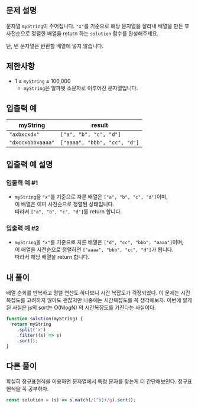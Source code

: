 ## 문제 설명

문자열 `myString`이 주어집니다. `"x"`를 기준으로 해당 문자열을 잘라내 배열을 만든 후  
사전순으로 정렬한 배열을 return 하는 `solution` 함수를 완성해주세요.

단, 빈 문자열은 반환할 배열에 넣지 않습니다.

## 제한사항

- 1 ≤ `myString` ≤ 100,000
  - `myString`은 알파벳 소문자로 이루어진 문자열입니다.

## 입출력 예

| myString          | result                       |
| ----------------- | ---------------------------- |
| `"axbxcxdx"`      | `["a", "b", "c", "d"]`       |
| `"dxccxbbbxaaaa"` | `["aaaa", "bbb", "cc", "d"]` |

## 입출력 예 설명

### 입출력 예 #1

- `myString`을 `"x"`를 기준으로 자른 배열은 `["a", "b", "c", "d"]`이며,  
  이 배열은 이미 사전순으로 정렬된 상태입니다.  
  따라서 `["a", "b", "c", "d"]`를 return 합니다.

### 입출력 예 #2

- `myString`을 `"x"`를 기준으로 자른 배열은 `["d", "cc", "bbb", "aaaa"]`이며,  
  이 배열을 사전순으로 정렬하면 `["aaaa", "bbb", "cc", "d"]`가 됩니다.  
  따라서 해당 배열을 return 합니다.

## 내 풀이

배열 순회를 반복하고 정렬 연산도 하다보니 시간 복잡도가 걱정되었다.
이 문제는 시간복잡도를 고려하지 않아도 괜찮지만 나중에는 시간복잡도를 꼭 생각해보자.
이번에 알게 된 사실은 js의 sort는 O(NlogN) 의 시간복잡도를 가진다는 사실이다.

```js
function solution(myString) {
  return myString
    .split('x')
    .filter((s) => s)
    .sort();
}
```

## 다른 풀이

확실히 정규표현식을 이용하면 문자열에서 특정 문자를 찾는게 더 간단해보인다. 정규표현식을 꼭 공부하자.

```js
const solution = (s) => s.match(/[^x]+/g).sort();
```
